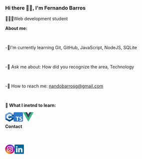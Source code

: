 ### Hi there 👋🏽, I'm Fernando Barros 

👨🏽‍💻Web development student

**About me:**

<br>

-🌱I'm currently learning Git, GitHub, JavaScript, NodeJS, SQLite

<br>

-💬 Ask me about: How did you recognize the area, Technology

<br>

-📧 How to reach me: nandobarrosg@gmail.com

<br>

**📖 What I inetnd to learn:**

<img align="left" height="30" src="./imagens/c-plus-plus.png">
<img align="left" height="30" src="./imagens/typescript.png">
<img align="left" height="30" src="./imagens/vue-js.png">

<br>

#### Contact

<br>


[<img align="left" height="30" src="./imagens/Instagram.png">](https://www.instagram.com/fenando_barros/)
[<img align="left" height="30" src="./imagens/linkedin.png">](www.linkedin.com/in/fernando-barros-gobetti-de-araújo-a524b1208)